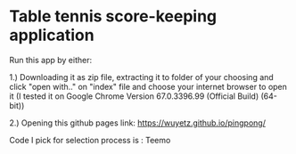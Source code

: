 # Table tennis score-keeping application

Run this app by either:

 1.) Downloading it as zip file, extracting it to folder of your choosing and click "open with.." on "index" file and choose your internet browser to open it (I tested it on Google Chrome Version 67.0.3396.99 (Official Build) (64-bit))
 
 2.) Opening this github pages link: https://wuyetz.github.io/pingpong/
 
 Code I pick for selection process is : Teemo 
  
  
 
